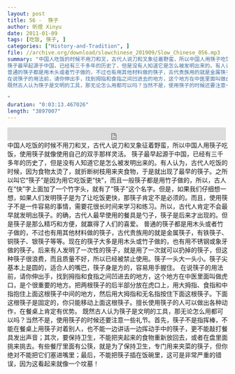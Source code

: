 ```yaml
---
layout: post
title: 56 -  筷子
author: 昕煜 Xinyu
date: 2011-01-09
tags: [吃饭, 筷子, ]
categories: ["History-and-Tradition", ]
file: //archive.org/download/slowchinese_201909/Slow_Chinese_056.mp3
summary: "中国人吃饭的时候不用刀和叉，古代人说刀和叉象征着野蛮，所以中国人用筷子吃饭，使用筷子就像使用自己的双手那样灵活。
筷子最早起源于中国，已经有三千多年的历史了，但是没有人知道它是怎么被发明出来的。有人认为，古代人吃饭的时候，因为食物太烫了，就折断树枝用来夹食物，于是就出现了最早的筷子。之所以叫它“筷子”是因为用它吃饭更“快”，而且一般筷子都是用竹子做的，所以，古人在“快”字上面加了一个竹字头，就有了“筷子”这个名字。但是，如果我们仔细想一想，如果人们发明筷子是为了让吃饭更快，那筷子肯定不是必须的。而且，使用筷子不是一件容易的事情，需要花很长时间来学习和练习。所以，古代人肯定不会最早就发明出筷子。的确，古代人最早使用的餐具是勺子，筷子是后来才出现的。但是筷子是那么精巧和方便，就赢得了人们的喜爱。
普通的筷子都是用木头或者竹子做的，不过也有用其他材料做的筷子，古代贵族用的就是金属筷子，有铁筷子、铜筷子、银筷子等等。现在的筷子大多是用木头或竹子做的，也有用不锈钢或象牙做的筷子。后来有人发明了一次性的筷子，就是用了一次就可以扔掉的筷子，但这种筷子很浪费，而且质量不好，所以已经被禁止使用。筷子一头大一头小。筷子尖基本上是圆的，适合人的嘴巴，筷子身是方的，容易用手握住。
在说筷子的用法前，请你伸出手，找到拇指和食指之间凹进去的地方，这个地方在中医里面叫做虎口，是个很重要的地方。把两根筷子的后半部分放在虎口上，用大拇指、食指和中指抱住上面这根筷子中间的地方，然后用大拇指和无名指按住下面这根筷子。下面这根筷子是固定的，你只能移动上面这根筷子。擅长使用筷子的人可以做出各种动作，在餐桌上肯定有优势。
既然古人认为筷子是文明的工具，那无论怎么用都可以吗？当然不是，使用筷子的时候还要注意一些礼节。首先，筷子不是指挥棒，不能在餐桌上用筷子对着别人，也不能一边讲话一边挥动手中的筷子，更不能敲打餐具发出声音；其次，要保持卫生，不能把夹起来的食物重新放回去，或者在盘里面挑来挑去。有些餐厅里面有公筷，就是为了保持卫生，专门用来夹菜的筷子，但你绝对不能把它们塞进嘴里；最后，不能把筷子插在饭碗里，这可是非常严重的错误，因为这看起来就像一个坟墓！
 
"
duration: "0:03:13.467026"
length: "3897007"
---
```


<iframe src="https://archive.org/embed/slowchinese_201909/Slow_Chinese_056.mp3" width="500" height="30" frameborder="0" webkitallowfullscreen="true" mozallowfullscreen="true" allowfullscreen></iframe>
中国人吃饭的时候不用刀和叉，古代人说刀和叉象征着野蛮，所以中国人用筷子吃饭，使用筷子就像使用自己的双手那样灵活。
筷子最早起源于中国，已经有三千多年的历史了，但是没有人知道它是怎么被发明出来的。有人认为，古代人吃饭的时候，因为食物太烫了，就折断树枝用来夹食物，于是就出现了最早的筷子。之所以叫它“筷子”是因为用它吃饭更“快”，而且一般筷子都是用竹子做的，所以，古人在“快”字上面加了一个竹字头，就有了“筷子”这个名字。但是，如果我们仔细想一想，如果人们发明筷子是为了让吃饭更快，那筷子肯定不是必须的。而且，使用筷子不是一件容易的事情，需要花很长时间来学习和练习。所以，古代人肯定不会最早就发明出筷子。的确，古代人最早使用的餐具是勺子，筷子是后来才出现的。但是筷子是那么精巧和方便，就赢得了人们的喜爱。
普通的筷子都是用木头或者竹子做的，不过也有用其他材料做的筷子，古代贵族用的就是金属筷子，有铁筷子、铜筷子、银筷子等等。现在的筷子大多是用木头或竹子做的，也有用不锈钢或象牙做的筷子。后来有人发明了一次性的筷子，就是用了一次就可以扔掉的筷子，但这种筷子很浪费，而且质量不好，所以已经被禁止使用。筷子一头大一头小。筷子尖基本上是圆的，适合人的嘴巴，筷子身是方的，容易用手握住。
在说筷子的用法前，请你伸出手，找到拇指和食指之间凹进去的地方，这个地方在中医里面叫做虎口，是个很重要的地方。把两根筷子的后半部分放在虎口上，用大拇指、食指和中指抱住上面这根筷子中间的地方，然后用大拇指和无名指按住下面这根筷子。下面这根筷子是固定的，你只能移动上面这根筷子。擅长使用筷子的人可以做出各种动作，在餐桌上肯定有优势。
既然古人认为筷子是文明的工具，那无论怎么用都可以吗？当然不是，使用筷子的时候还要注意一些礼节。首先，筷子不是指挥棒，不能在餐桌上用筷子对着别人，也不能一边讲话一边挥动手中的筷子，更不能敲打餐具发出声音；其次，要保持卫生，不能把夹起来的食物重新放回去，或者在盘里面挑来挑去。有些餐厅里面有公筷，就是为了保持卫生，专门用来夹菜的筷子，但你绝对不能把它们塞进嘴里；最后，不能把筷子插在饭碗里，这可是非常严重的错误，因为这看起来就像一个坟墓！
 
